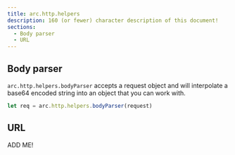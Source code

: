```yaml
---
title: arc.http.helpers
description: 160 (or fewer) character description of this document!
sections:
  - Body parser
  - URL
---
```


## Body parser

`arc.http.helpers.bodyParser` accepts a request object and will interpolate a base64 encoded string into an object that you can work with. 

```js
let req = arc.http.helpers.bodyParser(request)
```

## URL

ADD ME!

